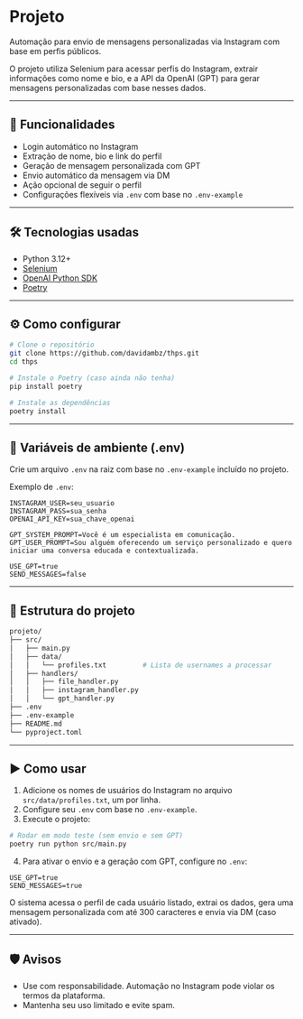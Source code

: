 # Projeto

Automação para envio de mensagens personalizadas via Instagram com base em perfis públicos.

O projeto utiliza Selenium para acessar perfis do Instagram, extrair informações como nome e bio, e a API da OpenAI (GPT) para gerar mensagens personalizadas com base nesses dados.

---

## 🚀 Funcionalidades

- Login automático no Instagram  
- Extração de nome, bio e link do perfil  
- Geração de mensagem personalizada com GPT  
- Envio automático da mensagem via DM  
- Ação opcional de seguir o perfil  
- Configurações flexíveis via `.env` com base no `.env-example`

---

## 🛠 Tecnologias usadas

- Python 3.12+  
- [Selenium](https://www.selenium.dev/)  
- [OpenAI Python SDK](https://pypi.org/project/openai/)  
- [Poetry](https://python-poetry.org/)  

---

## ⚙️ Como configurar

```bash
# Clone o repositório
git clone https://github.com/davidambz/thps.git
cd thps

# Instale o Poetry (caso ainda não tenha)
pip install poetry

# Instale as dependências
poetry install
```

---

## 🔑 Variáveis de ambiente (.env)

Crie um arquivo `.env` na raiz com base no `.env-example` incluído no projeto.

Exemplo de `.env`:

```env
INSTAGRAM_USER=seu_usuario
INSTAGRAM_PASS=sua_senha
OPENAI_API_KEY=sua_chave_openai

GPT_SYSTEM_PROMPT=Você é um especialista em comunicação.
GPT_USER_PROMPT=Sou alguém oferecendo um serviço personalizado e quero iniciar uma conversa educada e contextualizada.

USE_GPT=true
SEND_MESSAGES=false
```

---

## 📁 Estrutura do projeto

```bash
projeto/
├── src/
│   ├── main.py
│   ├── data/
│   │   └── profiles.txt         # Lista de usernames a processar
│   ├── handlers/
│   │   ├── file_handler.py
│   │   ├── instagram_handler.py
│   │   └── gpt_handler.py
├── .env
├── .env-example
├── README.md
└── pyproject.toml
```

---

## ▶️ Como usar

1. Adicione os nomes de usuários do Instagram no arquivo `src/data/profiles.txt`, um por linha.  
2. Configure seu `.env` com base no `.env-example`.  
3. Execute o projeto:

```bash
# Rodar em modo teste (sem envio e sem GPT)
poetry run python src/main.py
```

4. Para ativar o envio e a geração com GPT, configure no `.env`:

```env
USE_GPT=true
SEND_MESSAGES=true
```

O sistema acessa o perfil de cada usuário listado, extrai os dados, gera uma mensagem personalizada com até 300 caracteres e envia via DM (caso ativado).

---

## 🛡️ Avisos

- Use com responsabilidade. Automação no Instagram pode violar os termos da plataforma.
- Mantenha seu uso limitado e evite spam.
